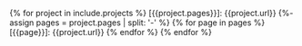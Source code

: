 
{% for project in include.projects %}
[{{project.pages}}]: {{project.url}}
{%- assign pages = project.pages | split: '-' %}
{% for page in pages %}
[{{page}}]: {{project.url}}
{% endfor %}
{% endfor %}
